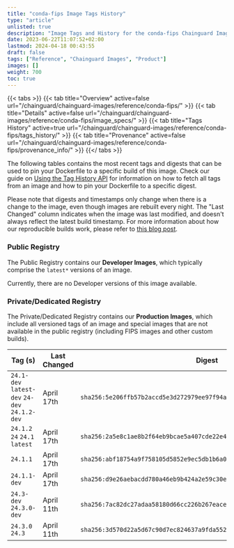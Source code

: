 ```yaml
---
title: "conda-fips Image Tags History"
type: "article"
unlisted: true
description: "Image Tags and History for the conda-fips Chainguard Image"
date: 2023-06-22T11:07:52+02:00
lastmod: 2024-04-18 00:43:55
draft: false
tags: ["Reference", "Chainguard Images", "Product"]
images: []
weight: 700
toc: true
---
```


{{< tabs >}}
{{< tab title="Overview" active=false url="/chainguard/chainguard-images/reference/conda-fips/" >}}
{{< tab title="Details" active=false url="/chainguard/chainguard-images/reference/conda-fips/image_specs/" >}}
{{< tab title="Tags History" active=true url="/chainguard/chainguard-images/reference/conda-fips/tags_history/" >}}
{{< tab title="Provenance" active=false url="/chainguard/chainguard-images/reference/conda-fips/provenance_info/" >}}
{{</ tabs >}}

The following tables contains the most recent tags and digests that can be used to pin your Dockerfile to a specific build of this image. Check our guide on [Using the Tag History API](/chainguard/chainguard-images/using-the-tag-history-api/) for information on how to fetch all tags from an image and how to pin your Dockerfile to a specific digest.

Please note that digests and timestamps only change when there is a change to the image, even though images are rebuilt every night. The "Last Changed" column indicates when the image was last modified, and doesn't always reflect the latest build timestamp. For more information about how our reproducible builds work, please refer to [this blog post](https://www.chainguard.dev/unchained/reproducing-chainguards-reproducible-image-builds).

### Public Registry
The Public Registry contains our **Developer Images**, which typically comprise the `latest*` versions of an image.

Currently, there are no Developer versions of this image available.

### Private/Dedicated Registry
The Private/Dedicated Registry contains our **Production Images**, which include all versioned tags of an image and special images that are not available in the public registry (including FIPS images and other custom builds).

| Tag (s)                                        | Last Changed | Digest                                                                    |
|------------------------------------------------|--------------|---------------------------------------------------------------------------|
|  `24.1-dev` `latest-dev` `24-dev` `24.1.2-dev` | April 17th   | `sha256:5e206ffb57b2accd5e3d272979ee97f94ab74e7ccb33e1c2baf1c5dc4bf666fc` |
|  `24.1.2` `24` `24.1` `latest`                 | April 17th   | `sha256:2a5e8c1ae8b2f64eb9bcae5a407cde22e483350cd35fc604722cbe972c9778a5` |
|  `24.1.1`                                      | April 17th   | `sha256:abf18754a9f758105d5852e9ec5db1b6a0d6b31cbabb7bfccdb3a1fe97dd7414` |
|  `24.1.1-dev`                                  | April 17th   | `sha256:d9e26aebacdd780a46eb9b424a2e59c30e1491de772a379486e24e3adbdf9669` |
|  `24.3-dev` `24.3.0-dev`                       | April 11th   | `sha256:7ac82dc27adaa58180d66cc226b267eaceac2987c41039a205e6323f15e91de4` |
|  `24.3.0` `24.3`                               | April 11th   | `sha256:3d570d22a5d67c90d7ec824637a9fda55212d96c89a708bc1a6e93b757b6d9e5` |


